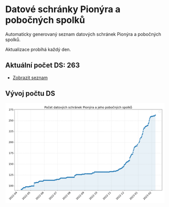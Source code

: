 # Datové schránky Pionýra a pobočných spolků

Automaticky generovaný seznam datových schránek Pionýra a pobočných spolků.

Aktualizace probíhá každý den.

## Aktuální počet DS: 263

- [Zobrazit seznam](datovky.csv)

## Vývoj počtu DS

![Vývoj počtu datových schránek](history.png)
